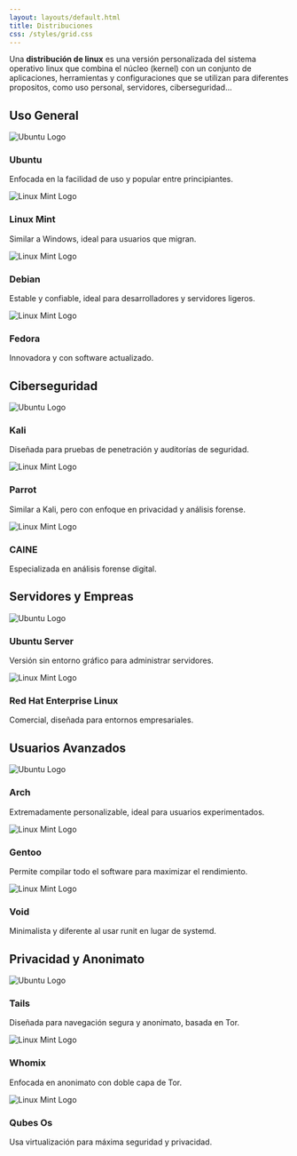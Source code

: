 ```yaml
---
layout: layouts/default.html
title: Distribuciones
css: /styles/grid.css
---
```


Una **distribución de linux** es una versión personalizada del sistema operativo linux que
combina el núcleo (kernel) con un conjunto de aplicaciones, herramientas y configuraciones que se
utilizan para diferentes propositos, como uso personal, servidores, ciberseguridad...

<section>
    <h2>Uso General</h2>
    <div class="distros-grid grid-2">
        <div class="distro-item">
            <img src="{{ basePath }}/img/distro/ubuntu.png" alt="Ubuntu Logo">
            <h3>Ubuntu</h3>
            <p>Enfocada en la facilidad de uso y popular entre principiantes.</p>
        </div>
        <div class="distro-item">
            <img src="{{ basePath }}/img/distro/mint.png" alt="Linux Mint Logo">
            <h3>Linux Mint</h3>
            <p>Similar a Windows, ideal para usuarios que migran.</p>
        </div>
        <div class="distro-item">
            <img src="{{ basePath }}/img/distro/debian.png" alt="Linux Mint Logo">
            <h3>Debian</h3>
            <p>Estable y confiable, ideal para desarrolladores y servidores ligeros.</p>
        </div>
        <div class="distro-item">
            <img src="{{ basePath }}/img/distro/fedora.png" alt="Linux Mint Logo">
            <h3>Fedora</h3>
            <p>Innovadora y con software actualizado.</p>
        </div>
    </div>
</section>
<section>
    <h2>Ciberseguridad</h2>
    <div class="distros-grid grid-3">
        <div class="distro-item">
            <img src="{{ basePath }}/img/distro/kali.png" alt="Ubuntu Logo">
            <h3>Kali</h3>
            <p>Diseñada para pruebas de penetración y auditorías de seguridad.</p>
        </div>
        <div class="distro-item">
            <img src="{{ basePath }}/img/distro/parrot.png" alt="Linux Mint Logo">
            <h3>Parrot</h3>
            <p>Similar a Kali, pero con enfoque en privacidad y análisis forense.
            </p>
        </div>
        <div class="distro-item">
            <img src="{{ basePath }}/img/distro/CAINE.png" alt="Linux Mint Logo">
            <h3>CAINE</h3>
            <p>Especializada en análisis forense digital.</p>
        </div>
    </div>
</section>
<section>
    <h2>Servidores y Empreas</h2>
    <div class="distros-grid grid-2">
        <div class="distro-item">
            <img src="{{ basePath }}/img/distro/ubuntu.png" alt="Ubuntu Logo">
            <h3>Ubuntu Server</h3>
            <p>Versión sin entorno gráfico para administrar servidores.</p>
        </div>
        <div class="distro-item">
            <img src="{{ basePath }}/img/distro/redhat.png" alt="Linux Mint Logo">
            <h3>Red Hat Enterprise Linux</h3>
            <p>Comercial, diseñada para entornos empresariales.</p>
        </div>
    </div>
</section>
<section>
    <h2>Usuarios Avanzados</h2>
    <div class="distros-grid grid-3">
        <div class="distro-item">
            <img src="{{ basePath }}/img/distro/arch.webp" alt="Ubuntu Logo">
            <h3>Arch</h3>
            <p>Extremadamente personalizable, ideal para usuarios experimentados.</p>
        </div>
        <div class="distro-item">
            <img src="{{ basePath }}/img/distro/gentoo.png" alt="Linux Mint Logo">
            <h3>Gentoo</h3>
            <p>Permite compilar todo el software para maximizar el rendimiento.</p>
        </div>
        <div class="distro-item">
            <img src="{{ basePath }}/img/distro/void.png" alt="Linux Mint Logo">
            <h3>Void</h3>
            <p>Minimalista y diferente al usar runit en lugar de systemd.</p>
        </div>
    </div>
</section>
<section>
    <h2>Privacidad y Anonimato</h2>
    <div class="distros-grid grid-3">
        <div class="distro-item">
            <img src="{{ basePath }}/img/distro/tails.png" alt="Ubuntu Logo">
            <h3>Tails</h3>
            <p>Diseñada para navegación segura y anonimato, basada en Tor.</p>
        </div>
        <div class="distro-item">
            <img src="{{ basePath }}/img/distro/whonix.png" alt="Linux Mint Logo">
            <h3>Whomix</h3>
            <p>Enfocada en anonimato con doble capa de Tor.</p>
        </div>
        <div class="distro-item">
            <img src="{{ basePath }}/img/distro/qubes.png" alt="Linux Mint Logo">
            <h3>Qubes Os</h3>
            <p>Usa virtualización para máxima seguridad y privacidad.</p>
        </div>
    </div>
</section>